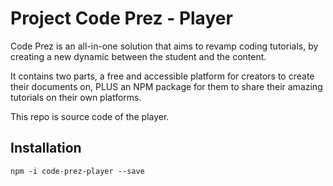 # Project Code Prez - Player
Code Prez is an all-in-one solution that aims to revamp coding tutorials, by creating a new dynamic between the student and the content.

It contains two parts,  a free and accessible platform for creators to create their documents on, PLUS an NPM package for them to share their amazing tutorials on their own platforms.

This repo is source code of the player.

## Installation
````
npm -i code-prez-player --save
````



